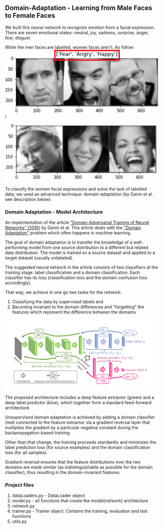 ## Domain-Adaptation - Learning from Male Faces to Female Faces
We built this neural network to recognize emotion from a facial expression. There are seven emotional states: neutral, joy, sadness, surprise, anger, fear, disgust.

While the men faces are labelled, women faces aren't. As follow:
![image of the men samples](men_faces_emotions.png)
!

![image of the women samples](women_faces_examples.png)

To classify the women facial expressions and solve the lack of labelled data, we used an advanced technique: domain-adaptation (by Ganin et al. see description below)

### Domain Adaptation - Model Architecture
An implementation of the article ["Domain-Adversarial Training of Neural Networks" (2016)](https://arxiv.org/pdf/1505.07818.pdf) by Ganin et al. This article deals with the ["Domain Adaptation"](https://en.wikipedia.org/wiki/Domain_adaptation) problem which often happens in machine learning.

The goal of domain adaptation is to transfer the knowledge of a well-performing model from one source distribution to a different but related data distribution. The model is trained on a source dataset and applied to a target dataset (usually unlabeled).

The suggested neural network in the article consists of two classifiers at the training stage: label classification and a domain classification. Each classifier has its loss (classification loss and the domain confusion loss accordingly). 

That way, we achieve in one go two tasks for the network:
1. Classifying the data by supervised labels and 
2. Becoming invariant to the domain differences and "forgetting" the features which represent the difference between the domains

![image of the model structure](model_structure.png)


The proposed architecture includes a deep feature extractor (green) and a deep
label predictor (blue), which together form a standard feed-forward architecture.

Unsupervised domain adaptation is achieved by adding a domain classifier (red) connected to the feature extractor via a gradient reversal layer that multiplies the gradient by a particular negative constant during the backpropagation-based training. 

Other than that change, the training proceeds standardly and minimizes the label prediction loss (for source examples) and the domain classification loss (for all samples). 

Gradient reversal ensures that the feature distributions over the two
domains are made similar (as indistinguishable as possible for the domain classifier), thus resulting in the domain-invariant features.


### Project files
1. dataLoaders.py - DataLoader object
2. model.py - all functions that create the model(network) architecture
3. network.py
4. trainer.py - Trainer object. Contains the training, evaluation and test functions
5. utils.py
